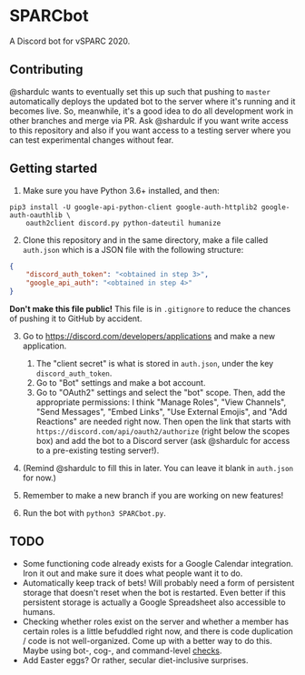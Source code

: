 # SPARCbot
A Discord bot for vSPARC 2020.

## Contributing

@shardulc wants to eventually set this up such that pushing to `master` automatically deploys the updated bot to the server where it's running and it becomes live. So, meanwhile, it's a good idea to do all development work in other branches and merge via PR. Ask @shardulc if you want write access to this repository and also if you want access to a testing server where you can test experimental changes without fear.

## Getting started

1. Make sure you have Python 3.6+ installed, and then:
```
pip3 install -U google-api-python-client google-auth-httplib2 google-auth-oauthlib \
    oauth2client discord.py python-dateutil humanize
```

2. Clone this repository and in the same directory, make a file called `auth.json`
which is a JSON file with the following structure:
```json
{
    "discord_auth_token": "<obtained in step 3>",
    "google_api_auth": "<obtained in step 4>"
}
```
**Don't make this file public!** This file is in `.gitignore` to reduce the chances of pushing it to GitHub by accident.

3. Go to https://discord.com/developers/applications and make a new application.
   1. The "client secret" is what is stored in `auth.json`, under the key `discord_auth_token`.
   1. Go to "Bot" settings and make a bot account.
   1. Go to "OAuth2" settings and select the "bot" scope. Then, add the appropriate permissions: I think "Manage Roles", "View Channels", "Send Messages", "Embed Links", "Use External Emojis", and "Add Reactions" are needed right now. Then open the link that starts with `https://discord.com/api/oauth2/authorize` (right below the scopes box) and add the bot to a Discord server (ask @shardulc for access to a pre-existing testing server!).

4. (Remind @shardulc to fill this in later. You can leave it blank in `auth.json` for now.)

5. Remember to make a new branch if you are working on new features!

6. Run the bot with `python3 SPARCbot.py`.

## TODO

* Some functioning code already exists for a Google Calendar integration. Iron it out and make sure it does what people want it to do.
* Automatically keep track of bets! Will probably need a form of persistent storage that doesn't reset when the bot is restarted. Even better if this persistent storage is actually a Google Spreadsheet also accessible to humans.
* Checking whether roles exist on the server and whether a member has certain roles is a little befuddled right now, and there is code duplication / code is not well-organized. Come up with a better way to do this. Maybe using bot-, cog-, and command-level [checks](https://discordpy.readthedocs.io/en/latest/ext/commands/api.html#discord.ext.commands.Bot.check).
* Add Easter eggs? Or rather, secular diet-inclusive surprises.
